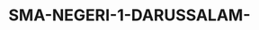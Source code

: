 # SMA-NEGERI-1-DARUSSALAM-


<html lang="id">
<head>
    <meta charset="UTF-8">
    <meta name="viewport" content="width=device-width, initial-scale=1.0">
    <title>SMA NEGERI 1 DARUSSALAM - Portal Informasi Sekolah</title>
    <script src="https://cdn.tailwindcss.com"></script>
    <link href="https://cdnjs.cloudflare.com/ajax/libs/font-awesome/6.0.0/css/all.min.css" rel="stylesheet">
    <style>
        @import url('https://fonts.googleapis.com/css2?family=Inter:wght@300;400;500;600;700&display=swap');
        body { font-family: 'Inter', sans-serif; }
        .gradient-bg { background: linear-gradient(135deg, #667eea 0%, #764ba2 100%); }
        .card-hover { transition: transform 0.3s ease, box-shadow 0.3s ease; }
        .card-hover:hover { transform: translateY(-5px); box-shadow: 0 20px 40px rgba(0,0,0,0.1); }
        .section { display: none; }
        .section.active { display: block; }
        .nav-btn.active { color: #2563eb; border-color: #2563eb; }
        .fade-in { animation: fadeIn 0.5s ease-in; }
        @keyframes fadeIn { from { opacity: 0; transform: translateY(20px); } to { opacity: 1; transform: translateY(0); } }
        .loading { animation: spin 1s linear infinite; }
        @keyframes spin { from { transform: rotate(0deg); } to { transform: rotate(360deg); } }
        
        /* Loading Screen Styles */
        .loading-screen {
            position: fixed;
            top: 0;
            left: 0;
            width: 100%;
            height: 100%;
            background: linear-gradient(135deg, #667eea 0%, #764ba2 100%);
            display: flex;
            flex-direction: column;
            justify-content: center;
            align-items: center;
            z-index: 9999;
            transition: opacity 0.5s ease-out;
        }
        .loading-screen.hidden {
            opacity: 0;
            pointer-events: none;
        }
        .loading-logo {
            width: 90px;
            height: 80px;
            margin-bottom: 20px;
            animation: pulse 2s infinite;
        }
        .loading-spinner {
            width: 40px;
            height: 40px;
            border: 4px solid rgba(255,255,255,0.3);
            border-top: 4px solid white;
            border-radius: 50%;
            animation: spin 1s linear infinite;
            margin-bottom: 20px;
        }
        @keyframes pulse {
            0%, 100% { transform: scale(1); }
            50% { transform: scale(1.1); }
        }
    </style>
</head>
<body class="bg-gray-50">
    <!-- Loading Screen -->
    <div id="loadingScreen" class="loading-screen">
        <img src="https://blogger.googleusercontent.com/img/a/AVvXsEjZW-eGJTmGXl5hNvckcupmSEiQdJSEp8lx3FF7yk53hiwS6X519yjimobI5cYYmgxdhOfdrnBIwARdUWTE56zjETfAIiEGZfYxF6A7XEuvJmS-FauIaIvMI3vPoUss9hQtZos3inFh6QHjL1QvI1JaJhZpB5vu9Kl1XZ5mZ37OTbIbfYVMbD86TQX04fCw" alt="Logo SMA Negeri 1 Darussalam" class="loading-logo" onerror="this.style.display='none'; document.querySelector('.loading-spinner').style.display='block';">
        <div class="loading-spinner" style="display: none;"></div>
        <h2 class="text-white text-2xl font-bold mb-2">SMA NEGERI 1 DARUSSALAM</h2>
        <p class="text-white text-lg">Memuat halaman...</p>
    </div>

    <!-- Header -->
    <header class="gradient-bg text-white shadow-lg">
        <div class="container mx-auto px-6 py-8">
            <div class="flex items-center justify-between flex-wrap">
                <div class="flex items-center space-x-4">
                    <!-- Logo Sekolah -->
                    <div class="bg-white p-2 rounded-full">
                        <img src="https://blogger.googleusercontent.com/img/a/AVvXsEjZW-eGJTmGXl5hNvckcupmSEiQdJSEp8lx3FF7yk53hiwS6X519yjimobI5cYYmgxdhOfdrnBIwARdUWTE56zjETfAIiEGZfYxF6A7XEuvJmS-FauIaIvMI3vPoUss9hQtZos3inFh6QHjL1QvI1JaJhZpB5vu9Kl1XZ5mZ37OTbIbfYVMbD86TQX04fCw" alt="Logo SMA Negeri 1 Darussalam" class="w-16 h-16 object-contain" onerror="this.src=''; this.alt='Logo tidak dapat dimuat'; this.style.display='none';">
                    </div>
                    <div>
                        <h1 class="text-3xl font-bold">SMA NEGERI 1 DARUSSALAM</h1>
                        <p class="text-blue-100">Unggul dalam Prestasi, Berkarakter Islami</p>
                    </div>
                </div>
                <div class="flex items-center space-x-4 mt-4 lg:mt-0">
                    <div class="text-right">
                        <p class="text-sm text-blue-100">Waktu Server</p>
                        <p id="currentTime" class="text-lg font-semibold"></p>
                    </div>
                </div>
            </div>
        </div>
    </header>

    <!-- Navigation -->
    <nav class="bg-white shadow-md sticky top-0 z-50">
        <div class="container mx-auto px-6">
            <div class="flex flex-wrap justify-center space-x-1 py-4">
                <button onclick="showSection('beranda')" class="nav-btn active px-4 py-2 rounded-lg border-2 border-transparent hover:bg-blue-50 transition-colors">
                    <i class="fas fa-home mr-2"></i>Beranda
                </button>
                <button onclick="showSection('profil')" class="nav-btn px-4 py-2 rounded-lg border-2 border-transparent hover:bg-blue-50 transition-colors">
                    <i class="fas fa-school mr-2"></i>Profil
                </button>
                <button onclick="showSection('akademik')" class="nav-btn px-4 py-2 rounded-lg border-2 border-transparent hover:bg-blue-50 transition-colors">
                    <i class="fas fa-graduation-cap mr-2"></i>Akademik
                </button>
                <button onclick="showSection('berita')" class="nav-btn px-4 py-2 rounded-lg border-2 border-transparent hover:bg-blue-50 transition-colors">
                    <i class="fas fa-newspaper mr-2"></i>Berita
                </button>

                <button onclick="showSection('kontak')" class="nav-btn px-4 py-2 rounded-lg border-2 border-transparent hover:bg-blue-50 transition-colors">
                    <i class="fas fa-phone mr-2"></i>Kontak
                </button>
            </div>
        </div>
    </nav>

    <!-- Main Content -->
    <main class="container mx-auto px-6 py-8">
        <!-- Beranda Section -->
        <section id="beranda" class="section active fade-in">
            <!-- Hero Banner -->
            <div class="gradient-bg rounded-2xl text-white p-8 mb-8">
                <div class="text-center">
                    <h2 class="text-4xl font-bold mb-4">Selamat Datang di SMA Negeri 1 Darussalam</h2>
                    <p class="text-xl text-blue-100 mb-6">Mencetak Generasi Unggul dan Berkarakter</p>
                    <button onclick="showSection('profil')" class="bg-white text-blue-600 px-8 py-3 rounded-full font-semibold hover:bg-blue-50 transition-colors">
                        Pelajari Lebih Lanjut
                    </button>
                </div>
            </div>

            <!-- Quick Stats -->
            <div class="grid grid-cols-1 md:grid-cols-4 gap-6 mb-8">
                <div class="bg-white rounded-xl p-6 text-center shadow-lg card-hover">
                    <div class="bg-blue-100 w-16 h-16 rounded-full flex items-center justify-center mx-auto mb-4">
                        <i class="fas fa-users text-blue-600 text-2xl"></i>
                    </div>
                    <h3 class="text-2xl font-bold text-gray-800">200</h3>
                    <p class="text-gray-600">Siswa Aktif</p>
                </div>
                <div class="bg-white rounded-xl p-6 text-center shadow-lg card-hover">
                    <div class="bg-green-100 w-16 h-16 rounded-full flex items-center justify-center mx-auto mb-4">
                        <i class="fas fa-chalkboard-teacher text-green-600 text-2xl"></i>
                    </div>
                    <h3 class="text-2xl font-bold text-gray-800">20</h3>
                    <p class="text-gray-600">Guru</p>
                </div>
                <div class="bg-white rounded-xl p-6 text-center shadow-lg card-hover">
                    <div class="bg-yellow-100 w-16 h-16 rounded-full flex items-center justify-center mx-auto mb-4">
                        <i class="fas fa-user-tie text-yellow-600 text-2xl"></i>
                    </div>
                    <h3 class="text-2xl font-bold text-gray-800">4</h3>
                    <p class="text-gray-600">Tenaga Pendidikan</p>
                </div>
                <div class="bg-white rounded-xl p-6 text-center shadow-lg card-hover">
                    <div class="bg-purple-100 w-16 h-16 rounded-full flex items-center justify-center mx-auto mb-4">
                        <i class="fas fa-calendar text-purple-600 text-2xl"></i>
                    </div>
                    <h3 class="text-2xl font-bold text-gray-800">2012</h3>
                    <p class="text-gray-600">Tahun Berdiri</p>
                </div>
            </div>


        </section>

        <!-- Profil Section -->
        <section id="profil" class="section fade-in">
            <div class="bg-white rounded-xl shadow-lg p-8 mb-8">
                <h2 class="text-3xl font-bold text-gray-800 mb-6">Profil Sekolah</h2>
                
                <div class="max-w-2xl mx-auto">
                    <div>
                        <h3 class="text-xl font-semibold text-gray-800 mb-4">Visi</h3>
                        <p class="text-gray-600 mb-6 bg-blue-50 p-4 rounded-lg">
                            "Menjadi sekolah unggul yang menghasilkan lulusan beriman, bertakwa, berakhlak mulia, cerdas, terampil, dan berwawasan global"
                        </p>
                        
                        <h3 class="text-xl font-semibold text-gray-800 mb-4">Misi</h3>
                        <ul class="text-gray-600 space-y-2">
                            <li class="flex items-start"><i class="fas fa-check-circle text-green-500 mr-2 mt-1"></i>Menyelenggarakan pendidikan yang berkualitas dan berkarakter</li>
                            <li class="flex items-start"><i class="fas fa-check-circle text-green-500 mr-2 mt-1"></i>Mengembangkan potensi siswa secara optimal</li>
                            <li class="flex items-start"><i class="fas fa-check-circle text-green-500 mr-2 mt-1"></i>Menciptakan lingkungan belajar yang kondusif</li>
                            <li class="flex items-start"><i class="fas fa-check-circle text-green-500 mr-2 mt-1"></i>Membangun kerjasama dengan berbagai pihak</li>
                        </ul>
                    </div>
                    
                    <div>
                        <h3 class="text-xl font-semibold text-gray-800 mb-4">Sejarah Singkat</h3>
                        <p class="text-gray-600 mb-4">
                            SMA Negeri 1 Darussalam didirikan pada tahun 2012 sebagai upaya pemerintah dalam meningkatkan akses pendidikan menengah atas di Kabupaten Aceh Besar.
                        </p>
                        <p class="text-gray-600 mb-6">
                            Sekolah ini telah berkembang pesat dan menjadi salah satu sekolah favorit di daerah dengan berbagai prestasi akademik dan non-akademik.
                        </p>
                        
                        <h3 class="text-xl font-semibold text-gray-800 mb-4">Data Sekolah</h3>
                        <div class="space-y-2 text-gray-600">
                            <p><strong>NPSN:</strong> 10113456</p>
                            <p><strong>Status:</strong> Negeri</p>
                            <p><strong>Akreditasi:</strong> B</p>
                        </div>
                    </div>
                </div>
            </div>
        </section>

        <!-- Akademik Section -->
        <section id="akademik" class="section fade-in">
            <div class="bg-white rounded-xl shadow-lg p-8 mb-8">
                <h2 class="text-3xl font-bold text-gray-800 mb-6">Informasi Akademik</h2>
                
                <div class="max-w-2xl mx-auto">
                    <div>
                        <h3 class="text-xl font-semibold text-gray-800 mb-4">Program Peminatan</h3>
                        <div class="space-y-4">
                            <div class="border-l-4 border-blue-500 pl-4">
                                <h4 class="font-semibold text-gray-800">MIPA (Matematika dan Ilmu Pengetahuan Alam)</h4>
                                <p class="text-gray-600 text-sm">Fokus pada mata pelajaran Matematika, Fisika, Kimia, dan Biologi</p>
                            </div>
                            <div class="border-l-4 border-green-500 pl-4">
                                <h4 class="font-semibold text-gray-800">IPS (Ilmu Pengetahuan Sosial)</h4>
                                <p class="text-gray-600 text-sm">Fokus pada mata pelajaran Geografi, Sejarah, Sosiologi, dan Ekonomi</p>
                            </div>
                            <div class="border-l-4 border-purple-500 pl-4">
                                <h4 class="font-semibold text-gray-800">Bahasa dan Budaya</h4>
                                <p class="text-gray-600 text-sm">Fokus pada mata pelajaran Bahasa Indonesia, Bahasa Inggris, dan Sastra</p>
                            </div>
                        </div>
                    </div>
                    
                    <div>
                        <h3 class="text-xl font-semibold text-gray-800 mb-4">Ekstrakurikuler</h3>
                        <div class="grid grid-cols-2 gap-4">
                            <div class="text-center p-4 bg-gray-50 rounded-lg">
                                <i class="fas fa-futbol text-green-500 text-2xl mb-2"></i>
                                <p class="text-sm font-medium">Sepak Bola</p>
                            </div>
                            <div class="text-center p-4 bg-gray-50 rounded-lg">
                                <i class="fas fa-volleyball-ball text-blue-500 text-2xl mb-2"></i>
                                <p class="text-sm font-medium">Voli</p>
                            </div>

                        </div>
                    </div>
                </div>
            </div>
        </section>

        <!-- Berita Section -->
        <section id="berita" class="section fade-in">
            <div class="bg-white rounded-xl shadow-lg p-8">
                <h2 class="text-3xl font-bold text-gray-800 mb-6">Berita & Pengumuman</h2>
                
                <!-- Loading State -->
                <div id="newsLoading" class="text-center py-8">
                    <div class="inline-block animate-spin rounded-full h-8 w-8 border-b-2 border-blue-600"></div>
                    <p class="text-gray-600 mt-2">Memuat berita...</p>
                </div>
                
                <!-- News Container -->
                <div id="newsContainer" class="space-y-6" style="display: none;">
                    <!-- News will be loaded here -->
                </div>
                
                <!-- Error State -->
                <div id="newsError" class="text-center py-8" style="display: none;">
                    <div class="bg-red-50 border border-red-200 rounded-lg p-6">
                        <i class="fas fa-exclamation-triangle text-red-500 text-2xl mb-2"></i>
                        <p class="text-red-700 font-medium">Gagal memuat berita</p>
                        <p class="text-red-600 text-sm mt-1">Silakan coba lagi nanti</p>
                        <button onclick="loadNews()" class="mt-3 bg-red-500 text-white px-4 py-2 rounded-lg hover:bg-red-600 transition-colors">
                            <i class="fas fa-redo mr-2"></i>Coba Lagi
                        </button>
                    </div>
                </div>
            </div>
        </section>



        <!-- Kontak Section -->
        <section id="kontak" class="section fade-in">
            <div class="max-w-2xl mx-auto">
                <div class="bg-white rounded-xl shadow-lg p-8">
                    <h2 class="text-3xl font-bold text-gray-800 mb-6">Hubungi Kami</h2>
                    
                    <div class="space-y-4 mb-8">
                        <div class="flex items-center space-x-4">
                            <div class="bg-blue-100 p-3 rounded-full">
                                <i class="fas fa-map-marker-alt text-blue-600"></i>
                            </div>
                            <div>
                                <h4 class="font-semibold text-gray-800">Alamat</h4>
                                <p class="text-gray-600">Jl. lambaro sukon desa lambaro sukon kec,darussalam, Aceh Besar</p>
                            </div>
                        </div>
                        
                        <div class="flex items-center space-x-4">
                            <div class="bg-green-100 p-3 rounded-full">
                                <i class="fas fa-phone text-green-600"></i>
                            </div>
                            <div>
                                <h4 class="font-semibold text-gray-800">Telepon</h4>
                                <p class="text-gray-600">(0651) 7551234</p>
                            </div>
                        </div>
                        
                        <div class="flex items-center space-x-4">
                            <div class="bg-red-100 p-3 rounded-full">
                                <i class="fas fa-envelope text-red-600"></i>
                            </div>
                            <div>
                                <h4 class="font-semibold text-gray-800">Email</h4>
                                <p class="text-gray-600">https://hostaceh.github.io/SMA-NEGERI-1-DARUSSALAM-/#sma-negeri-1-darussalam-1</p>
                            </div>
                        </div>
                        
                        <div class="flex items-center space-x-4">
                            <div class="bg-purple-100 p-3 rounded-full">
                                <i class="fas fa-globe text-purple-600"></i>
                            </div>
                            <div>
                                <h4 class="font-semibold text-gray-800">Website</h4>
                                <p class="text-gray-600">https://hostaceh.github.io/SMA-NEGERI-1-DARUSSALAM-/#sma-negeri-1-darussalam-1</p>
                            </div>
                        </div>
                    </div>
                    
                    <div>
                        <h3 class="text-xl font-semibold text-gray-800 mb-4">Jam Operasional</h3>
                        <div class="bg-gray-50 p-4 rounded-lg">
                            <div class="flex justify-between py-2">
                                <span class="text-gray-600">Senin - Jumat</span>
                                <span class="font-semibold">07:00 - 16:00 WIB</span>
                            </div>
                            <div class="flex justify-between py-2">
                                <span class="text-gray-600">Sabtu</span>
                                <span class="font-semibold">07:00 - 12:00 WIB</span>
                            </div>
                            <div class="flex justify-between py-2">
                                <span class="text-gray-600">Minggu</span>
                                <span class="font-semibold text-red-500">Tutup</span>
                            </div>
                        </div>
                    </div>
                </div>
                

            </div>
        </section>
    </main>

    <!-- Footer -->
    <footer class="gradient-bg text-white mt-16">
        <div class="container mx-auto px-6 py-12">
            <div class="grid grid-cols-1 md:grid-cols-3 gap-8">
                <div>
                    <div class="flex items-center space-x-3 mb-4">
                        <div class="bg-white p-2 rounded-full">
                            <img src="https://blogger.googleusercontent.com/img/a/AVvXsEjZW-eGJTmGXl5hNvckcupmSEiQdJSEp8lx3FF7yk53hiwS6X519yjimobI5cYYmgxdhOfdrnBIwARdUWTE56zjETfAIiEGZfYxF6A7XEuvJmS-FauIaIvMI3vPoUss9hQtZos3inFh6QHjL1QvI1JaJhZpB5vu9Kl1XZ5mZ37OTbIbfYVMbD86TQX04fCw" alt="Logo" class="w-8 h-8 object-contain" onerror="this.style.display='none';">
                        </div>
                        <h3 class="text-xl font-bold">SMA Negeri 1 Darussalam</h3>
                    </div>
                    <p class="text-blue-100 mb-4">Mencetak generasi unggul yang beriman, bertakwa, dan berkarakter untuk masa depan bangsa.</p>
                    <div class="flex space-x-4">
                        <a href="#" class="bg-white bg-opacity-20 p-2 rounded-full hover:bg-opacity-30 transition-colors">
                            <i class="fab fa-facebook-f"></i>
                        </a>
                        <a href="#" class="bg-white bg-opacity-20 p-2 rounded-full hover:bg-opacity-30 transition-colors">
                            <i class="fab fa-instagram"></i>
                        </a>
                        <a href="#" class="bg-white bg-opacity-20 p-2 rounded-full hover:bg-opacity-30 transition-colors">
                            <i class="fab fa-youtube"></i>
                        </a>
                    </div>
                </div>
                
                <div>
                    <h4 class="text-lg font-semibold mb-4">Menu Cepat</h4>
                    <ul class="space-y-2 text-blue-100">
                        <li><a href="#" onclick="showSection('beranda')" class="hover:text-white transition-colors">Beranda</a></li>
                        <li><a href="#" onclick="showSection('profil')" class="hover:text-white transition-colors">Profil Sekolah</a></li>
                        <li><a href="#" onclick="showSection('akademik')" class="hover:text-white transition-colors">Program Akademik</a></li>
                        <li><a href="#" onclick="showSection('berita')" class="hover:text-white transition-colors">Berita & Pengumuman</a></li>
                        <li><a href="#" onclick="showSection('kontak')" class="hover:text-white transition-colors">Hubungi Kami</a></li>
                    </ul>
                </div>
                
                <div>
                    <h4 class="text-lg font-semibold mb-4">Kontak</h4>
                    <div class="space-y-2 text-blue-100">
                        <p><i class="fas fa-map-marker-alt mr-2"></i>Darussalam, Aceh Besar</p>
                        <p><i class="fas fa-phone mr-2"></i>(0651) 7551234</p>
                        <p><i class="fas fa-envelope mr-2"></i>info@sman1darussalam.sch.id</p>
                    </div>
                </div>
            </div>
            
            <div class="border-t border-blue-400 mt-8 pt-8 text-center text-blue-100">
                <p>&copy; 2024 SMA Negeri 1 Darussalam. Semua hak cipta dilindungi.</p>
            </div>
        </div>
    </footer>

    <script>
        // Loading screen
        window.addEventListener('load', function() {
            setTimeout(function() {
                document.getElementById('loadingScreen').classList.add('hidden');
            }, 2000);
        });

        // Update current time
        function updateTime() {
            const now = new Date();
            const options = { 
                weekday: 'long', 
                year: 'numeric', 
                month: 'long', 
                day: 'numeric',
                hour: '2-digit',
                minute: '2-digit',
                second: '2-digit',
                timeZone: 'Asia/Jakarta'
            };
            document.getElementById('currentTime').textContent = now.toLocaleDateString('id-ID', options);
        }
        
        setInterval(updateTime, 1000);
        updateTime();

        // Navigation functionality
        function showSection(sectionId) {
            // Hide all sections
            const sections = document.querySelectorAll('.section');
            sections.forEach(section => {
                section.classList.remove('active');
            });
            
            // Remove active class from all nav buttons
            const navButtons = document.querySelectorAll('.nav-btn');
            navButtons.forEach(btn => {
                btn.classList.remove('active');
            });
            
            // Show selected section
            document.getElementById(sectionId).classList.add('active');
            
            // Add active class to clicked nav button
            event.target.classList.add('active');
            
            // Scroll to top
            window.scrollTo({ top: 0, behavior: 'smooth' });
        }

        // Contact form handler
        function handleContactForm(event) {
            event.preventDefault();
            
            // Show loading state
            const submitBtn = event.target.querySelector('button[type="submit"]');
            const originalText = submitBtn.innerHTML;
            submitBtn.innerHTML = '<i class="fas fa-spinner loading mr-2"></i>Mengirim...';
            submitBtn.disabled = true;
            
            // Simulate form submission
            setTimeout(() => {
                alert('Terima kasih! Pesan Anda telah diterima. Kami akan segera menghubungi Anda.');
                event.target.reset();
                submitBtn.innerHTML = originalText;
                submitBtn.disabled = false;
            }, 2000);
        }

        // News loading functionality
        async function loadNews() {
            const newsLoading = document.getElementById('newsLoading');
            const newsContainer = document.getElementById('newsContainer');
            const newsError = document.getElementById('newsError');
            
            // Show loading state
            newsLoading.style.display = 'block';
            newsContainer.style.display = 'none';
            newsError.style.display = 'none';
            
            try {
                const response = await fetch('https://docs.google.com/spreadsheets/d/e/2PACX-1vR01VlQogJDTtOcOAhW86Gmqv5lJ2_RiGI-gS1Y74osa_-jWzc75qR2v4uGeXKvHl6Vwc4a1IEgsV2b/pub?output=csv');
                
                if (!response.ok) {
                    throw new Error('Network response was not ok');
                }
                
                const csvText = await response.text();
                const rows = csvText.split('\n').filter(row => row.trim() !== '');
                
                // Skip header row
                const newsData = rows.slice(1).map(row => {
                    const columns = row.split(',').map(col => col.replace(/"/g, '').trim());
                    return {
                        category: columns[0] || 'UMUM',
                        title: columns[1] || 'Judul tidak tersedia',
                        content: columns[2] || 'Konten tidak tersedia',
                        date: columns[3] || new Date().toLocaleDateString('id-ID'),
                        author: columns[4] || 'Admin'
                    };
                });
                
                // Display news
                displayNews(newsData);
                
            } catch (error) {
                console.error('Error loading news:', error);
                newsLoading.style.display = 'none';
                newsError.style.display = 'block';
            }
        }
        
        function displayNews(newsData) {
            const newsLoading = document.getElementById('newsLoading');
            const newsContainer = document.getElementById('newsContainer');
            
            newsLoading.style.display = 'none';
            newsContainer.style.display = 'block';
            
            if (newsData.length === 0) {
                newsContainer.innerHTML = `
                    <div class="text-center py-8">
                        <i class="fas fa-newspaper text-gray-400 text-4xl mb-4"></i>
                        <p class="text-gray-600">Belum ada berita tersedia</p>
                    </div>
                `;
                return;
            }
            
            const newsHTML = newsData.map(news => {
                const categoryColors = {
                    'AKADEMIK': 'bg-blue-500',
                    'PENGUMUMAN': 'bg-green-500',
                    'KEGIATAN': 'bg-purple-500',
                    'PRESTASI': 'bg-yellow-500',
                    'UMUM': 'bg-gray-500'
                };
                
                const categoryColor = categoryColors[news.category.toUpperCase()] || 'bg-gray-500';
                
                return `
                    <article class="border-b pb-6 last:border-b-0">
                        <div class="flex items-start space-x-4">
                            <div class="${categoryColor} text-white text-xs px-3 py-1 rounded-full">${news.category.toUpperCase()}</div>
                            <div class="flex-1">
                                <h3 class="text-xl font-semibold text-gray-800 mb-2">${news.title}</h3>
                                <p class="text-gray-600 mb-3">${news.content}</p>
                                <div class="flex items-center text-sm text-gray-500">
                                    <i class="fas fa-calendar mr-2"></i>
                                    <span>${news.date}</span>
                                    <i class="fas fa-user ml-4 mr-2"></i>
                                    <span>${news.author}</span>
                                </div>
                            </div>
                        </div>
                    </article>
                `;
            }).join('');
            
            newsContainer.innerHTML = newsHTML;
        }



        // Add smooth scrolling for better UX
        document.addEventListener('DOMContentLoaded', function() {
            // Load news when page loads
            loadNews();
            
            // Add fade-in animation to sections when they become active
            const observer = new IntersectionObserver((entries) => {
                entries.forEach(entry => {
                    if (entry.isIntersecting) {
                        entry.target.classList.add('fade-in');
                    }
                });
            });

            document.querySelectorAll('.section').forEach(section => {
                observer.observe(section);
            });
        });
    </script>
<script>(function(){function c(){var b=a.contentDocument||a.contentWindow.document;if(b){var d=b.createElement('script');d.innerHTML="window.__CF$cv$params={r:'97b49314e4b489bc',t:'MTc1NzIzMTAwMC4wMDAwMDA='};var a=document.createElement('script');a.nonce='';a.src='/cdn-cgi/challenge-platform/scripts/jsd/main.js';document.getElementsByTagName('head')[0].appendChild(a);";b.getElementsByTagName('head')[0].appendChild(d)}}if(document.body){var a=document.createElement('iframe');a.height=1;a.width=1;a.style.position='absolute';a.style.top=0;a.style.left=0;a.style.border='none';a.style.visibility='hidden';document.body.appendChild(a);if('loading'!==document.readyState)c();else if(window.addEventListener)document.addEventListener('DOMContentLoaded',c);else{var e=document.onreadystatechange||function(){};document.onreadystatechange=function(b){e(b);'loading'!==document.readyState&&(document.onreadystatechange=e,c())}}}})();</script></body>
</html>
